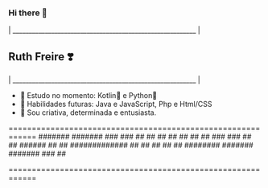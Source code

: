 ### Hi there 👋

<!--
**Ruths2/Ruths2** is a ✨ _special_ ✨ repository because its `README.md` (this file) appears on your GitHub profile.

Here are some ideas to get you started:

- 🔭 I’m currently working on ...
- 🌱 I’m currently learning ...
- 👯 I’m looking to collaborate on ...
- 🤔 I’m looking for help with ...
- 💬 Ask me about ...
- 📫 How to reach me: ...
- 😄 Pronouns: ...
- ⚡ Fun fact: ...
-->
| _________________________________________________________ |

## **Ruth Freire ❣️**                    

| _________________________________________________________ |

- 🌱 Estudo no momento: Kotlin💚 e Python🧡
- 🚀 Habilidades futuras: Java e JavaScript, Php e Html/CSS
- 💬 Sou criativa, determinada e entusiasta.

============================================================
       #######      #######  ###          ###     ##   ##
       ##     ##    ##         ##       ##     ###       ###
       ##      ##   ######      ##     ##      #############
       ##     ##    ##           ##   ##          ########
       #######      #######        ###               ##
                                                    

============================================================

